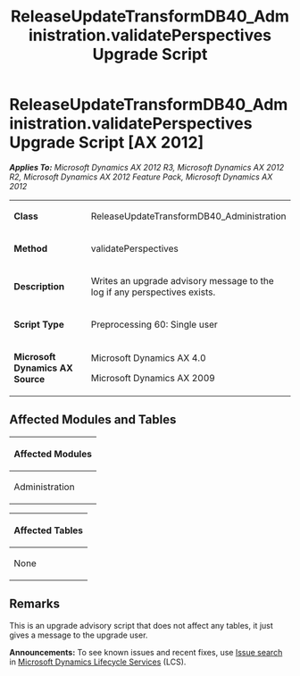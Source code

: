 ﻿---
title: ReleaseUpdateTransformDB40_Administration.validatePerspectives Upgrade Script
TOCTitle: ReleaseUpdateTransformDB40_Administration.validatePerspectives Upgrade Script
ms:assetid: 9fa535e1-4ee3-2771-ee21-0a5b8030b449
ms:mtpsurl: https://msdn.microsoft.com/en-us/library/JJ736686(v=AX.60)
ms:contentKeyID: 49710119
ms.date: 05/18/2015
mtps_version: v=AX.60
---

# ReleaseUpdateTransformDB40\_Administration.validatePerspectives Upgrade Script [AX 2012]


_**Applies To:** Microsoft Dynamics AX 2012 R3, Microsoft Dynamics AX 2012 R2, Microsoft Dynamics AX 2012 Feature Pack, Microsoft Dynamics AX 2012_

<table>
<colgroup>
<col style="width: 50%" />
<col style="width: 50%" />
</colgroup>
<tbody>
<tr class="odd">
<td><p><strong>Class</strong></p></td>
<td><p>ReleaseUpdateTransformDB40_Administration</p></td>
</tr>
<tr class="even">
<td><p><strong>Method</strong></p></td>
<td><p>validatePerspectives</p></td>
</tr>
<tr class="odd">
<td><p><strong>Description</strong></p></td>
<td><p>Writes an upgrade advisory message to the log if any perspectives exists.</p></td>
</tr>
<tr class="even">
<td><p><strong>Script Type</strong></p></td>
<td><p>Preprocessing 60: Single user</p></td>
</tr>
<tr class="odd">
<td><p><strong>Microsoft Dynamics AX Source</strong></p></td>
<td><p>Microsoft Dynamics AX 4.0</p>
<p>Microsoft Dynamics AX 2009</p></td>
</tr>
</tbody>
</table>


## Affected Modules and Tables

<table>
<colgroup>
<col style="width: 100%" />
</colgroup>
<thead>
<tr class="header">
<th><p>Affected Modules</p></th>
</tr>
</thead>
<tbody>
<tr class="odd">
<td><p>Administration</p></td>
</tr>
</tbody>
</table>


<table>
<colgroup>
<col style="width: 100%" />
</colgroup>
<thead>
<tr class="header">
<th><p>Affected Tables</p></th>
</tr>
</thead>
<tbody>
<tr class="odd">
<td><p>None</p></td>
</tr>
</tbody>
</table>


## Remarks

This is an upgrade advisory script that does not affect any tables, it just gives a message to the upgrade user.

  
**Announcements:** To see known issues and recent fixes, use [Issue search](http://go.microsoft.com/fwlink/?linkid=389258) in [Microsoft Dynamics Lifecycle Services](http://go.microsoft.com/fwlink/?linkid=306505) (LCS).

